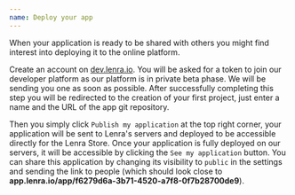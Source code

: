 ```yaml
---
name: Deploy your app
---
```


When your application is ready to be shared with others you might find interest into deploying it to the online platform.

Create an account on [dev.lenra.io](https://dev.lenra.io).
You will be asked for a token to join our developer platform as our platform is in private beta phase.
We will be sending you one as soon as possible.
After successfully completing this step you will be redirected to the creation of your first project, just enter a name and the URL of the app git repository.

Then you simply click `Publish my application` at the top right corner, your application will be sent to Lenra's servers and deployed to be accessible directly for the Lenra Store.
Once your application is fully deployed on our servers, it will be accessible by clicking the  `See my application` button.
You can share this application by changing its visibility to `public` in the settings and sending the link to people (which should look close to **app.lenra.io/app/f6279d6a-3b71-4520-a7f8-0f7b28700de9**).